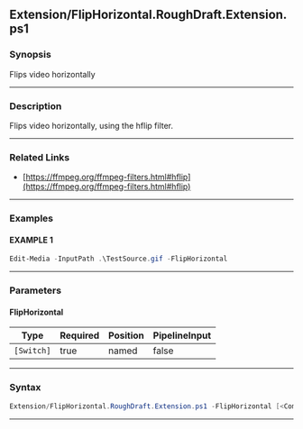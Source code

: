 
Extension/FlipHorizontal.RoughDraft.Extension.ps1
-------------------------------------------------
### Synopsis
Flips video horizontally

---
### Description

Flips video horizontally, using the hflip filter.

---
### Related Links
* [https://ffmpeg.org/ffmpeg-filters.html#hflip](https://ffmpeg.org/ffmpeg-filters.html#hflip)



---
### Examples
#### EXAMPLE 1
```PowerShell
Edit-Media -InputPath .\TestSource.gif -FlipHorizontal
```

---
### Parameters
#### **FlipHorizontal**




|Type      |Required|Position|PipelineInput|
|----------|--------|--------|-------------|
|`[Switch]`|true    |named   |false        |



---
### Syntax
```PowerShell
Extension/FlipHorizontal.RoughDraft.Extension.ps1 -FlipHorizontal [<CommonParameters>]
```
---




